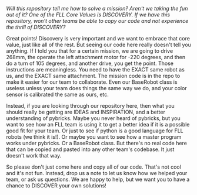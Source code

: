_Will this repository tell me how to solve a mission? Aren't we taking the fun out of it? One of the FLL Core Values is DISCOVERY. If we have this repository, won't other teams be able to copy our code and not experience the thrill of DISCOVERY?_

Great points! Discovery is very important and we want to embrace that core value, just like all of the rest. But seeing our code here really doesn't tell you anything. If I told you that for a certain mission, we are going to drive 268mm, the operate the left attachment motor for -220 degrees, and then do a turn of 105 degrees, and another drive, you get the point. Those instructions are meaningless. You need to have the EXACT same robot as us, and the EXACT same attachment. The mission code is in the repo to make it easier for our team to collaborate. Even our BaseRobot class is useless unless your team does things the same way we do, and your color sensor is calibrated the same as ours, etc.

Instead, if you are looking through our repository here, then what you should really be getting are IDEAS and INSPIRATION, and a better understanding of pybricks. Maybe you never heard of pybricks, but you want to see how an FLL team is using it to get a better idea if it is a possible good fit for your team. Or just to see if python is a good language for FLL robots (we think it is!). Or maybe you want to see how a master program works under pybricks. Or a BaseRobot class. But there's no real code here that can be copied and pasted into any other team's codebase. It just doesn't work that way.

So please don't just come here and copy all of our code. That's not cool and it's not fun. Instead, drop us a note to let us know how we helped your team, or ask us questions. We are happy to help, but we want you to have a chance to DISCOVER your own solutions!
